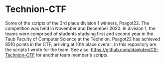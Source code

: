 # Technion-CTF
Some of the scripts of the 3rd place division 1 winners, Psagot22. The competition was held in November and December 2020. In division 1, the teams were comprised of students studying first and second year in the Taub Faculty of Computer Science at the Technion.
Psagot22 has achieved 8510 points in the CTF, arriving at 10th place overall. In this repository are the scripts I wrote for the team. See also: https://github.com/idankdev/CS-Technion-CTF for another team member's scripts.
